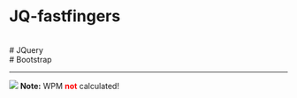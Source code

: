 ﻿# JQ-fastfingers
<br>
# JQuery
<br>
# Bootstrap
<hr>
<img src = "https://media.giphy.com/media/ZlMXUTiRUbdNbvnWeW/giphy.gif">
<b>Note:</b> WPM <b style = "color:red">not</b> calculated!
